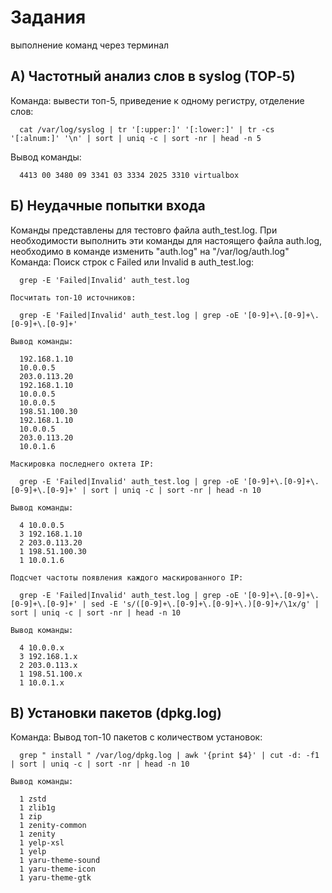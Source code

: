 # Задания

выполнение команд через терминал

## А) Частотный анализ слов в syslog (TOP‑5)
  Команда:
    вывести топ-5, приведение к одному регистру, отделение слов:

      cat /var/log/syslog | tr '[:upper:]' '[:lower:]' | tr -cs '[:alnum:]' '\n' | sort | uniq -c | sort -nr | head -n 5

  Вывод команды:

      4413 00 3480 09 3341 03 3334 2025 3310 virtualbox

## Б) Неудачные попытки входа 
  Команды представлены для тестовго файла auth_test.log. При необходимости выполнить эти команды для настоящего файла auth.log, необходимо в команде изменить "auth.log" на "/var/log/auth.log"
  Команда:
    Поиск строк с Failed или Invalid в auth_test.log:

      grep -E 'Failed|Invalid' auth_test.log

    Посчитать топ-10 источников:

      grep -E 'Failed|Invalid' auth_test.log | grep -oE '[0-9]+\.[0-9]+\.[0-9]+\.[0-9]+'

    Вывод команды:

      192.168.1.10
      10.0.0.5
      203.0.113.20
      192.168.1.10
      10.0.0.5
      10.0.0.5
      198.51.100.30
      192.168.1.10
      10.0.0.5
      203.0.113.20
      10.0.1.6

    Маскировка последнего октета IP:

      grep -E 'Failed|Invalid' auth_test.log | grep -oE '[0-9]+\.[0-9]+\.[0-9]+\.[0-9]+' | sort | uniq -c | sort -nr | head -n 10

    Вывод команды:

      4 10.0.0.5
      3 192.168.1.10
      2 203.0.113.20
      1 198.51.100.30
      1 10.0.1.6

    Подсчет частоты появления каждого маскированного IP:

      grep -E 'Failed|Invalid' auth_test.log | grep -oE '[0-9]+\.[0-9]+\.[0-9]+\.[0-9]+' | sed -E 's/([0-9]+\.[0-9]+\.[0-9]+\.)[0-9]+/\1x/g' | sort | uniq -c | sort -nr | head -n 10

    Вывод команды:

      4 10.0.0.x
      3 192.168.1.x
      2 203.0.113.x
      1 198.51.100.x
      1 10.0.1.x

## В) Установки пакетов (dpkg.log)
  Команда:
    Вывод топ-10 пакетов с количеством установок:

      grep " install " /var/log/dpkg.log | awk '{print $4}' | cut -d: -f1 | sort | uniq -c | sort -nr | head -n 10

    Вывод команды:

      1 zstd
      1 zlib1g
      1 zip
      1 zenity-common
      1 zenity
      1 yelp-xsl
      1 yelp
      1 yaru-theme-sound
      1 yaru-theme-icon
      1 yaru-theme-gtk
